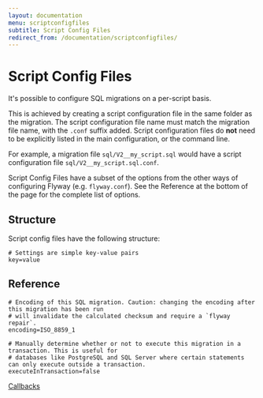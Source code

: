 ```yaml
---
layout: documentation
menu: scriptconfigfiles
subtitle: Script Config Files
redirect_from: /documentation/scriptconfigfiles/
---
```

# Script Config Files

It's possible to configure SQL migrations on a per-script basis.

This is achieved by creating a script configuration file in the same folder as the migration. The script configuration 
file name must match the migration file name, with the `.conf` suffix added. Script configuration files do **not**
need to be explicitly listed in the main configuration, or the command line.

For example, a migration file `sql/V2__my_script.sql` would have a script configuration file `sql/V2__my_script.sql.conf`.

Script Config Files have a subset of the options from the other ways of configuring Flyway (e.g. `flyway.conf`). See 
the Reference at the bottom of the page for the complete list of options.

## Structure

Script config files have the following structure:

```properties
# Settings are simple key-value pairs
key=value
```

## Reference

```properties
# Encoding of this SQL migration. Caution: changing the encoding after this migration has been run
# will invalidate the calculated checksum and require a `flyway repair`.
encoding=ISO_8859_1

# Manually determine whether or not to execute this migration in a transaction. This is useful for
# databases like PostgreSQL and SQL Server where certain statements can only execute outside a transaction.
executeInTransaction=false
```

<p class="next-steps">
    <a class="btn btn-primary" href="/documentation/concepts/callbacks">Callbacks <i class="fa fa-arrow-right"></i></a>
</p>
